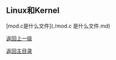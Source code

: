 ## Linux和Kernel

[mod.c是什么文件](./mod.c 是什么文件.md)

[返回上一级](../README.md)

[返回主目录](https://webom2008.github.io)


